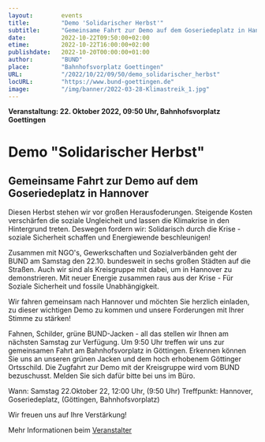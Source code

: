 ```yaml
---
layout:        events
title:         "Demo 'Solidarischer Herbst'"
subtitle:      "Gemeinsame Fahrt zur Demo auf dem Goseriedeplatz in Hannover"
date:          2022-10-22T09:50:00+02:00
etime:         2022-10-22T16:00:00+02:00
publishdate:   2022-10-20T00:00:00+01:00
author:        "BUND"
place:         "Bahnhofsvorplatz Goettingen"
URL:           "/2022/10/22/09/50/demo_solidarischer_herbst"
locURL:        "https://www.bund-goettingen.de"
image:         "/img/banner/2022-03-28-Klimastreik_1.jpg"
---
```


**Veranstaltung: 22. Oktober 2022, 09:50 Uhr, Bahnhofsvorplatz Goettingen**

Demo "Solidarischer Herbst"
===========

Gemeinsame Fahrt zur Demo auf dem Goseriedeplatz in Hannover
-----------
Diesen Herbst stehen wir vor großen Herausfoderungen. Steigende Kosten verschärfen die soziale Ungleicheit und lassen die Klimakrise in den Hintergrund treten. Deswegen fordern wir: Solidarisch durch die Krise - soziale Sicherheit schaffen und Energiewende beschleunigen! 

Zusammen mit NGO's, Gewerkschaften und Sozialverbänden geht der BUND am Samstag den 22.10. bundesweit in sechs großen Städten auf die Straßen.
Auch wir sind als Kreisgruppe mit dabei, um in Hannover  zu demonstrieren. Mit neuer Energie zusammen raus aus der Krise - Für Soziale Sicherheit und fossile Unabhängigkeit.

Wir fahren gemeinsam nach Hannover und möchten Sie herzlich einladen, zu dieser wichtigen Demo zu kommen und unsere Forderungen mit Ihrer Stimme zu stärken!


Fahnen, Schilder, grüne BUND-Jacken - all das stellen wir Ihnen am nächsten Samstag zur Verfügung. Um 9:50 Uhr treffen wir uns zur gemeinsamen Fahrt am Bahnhofsvorplatz in Göttingen. Erkennen können Sie uns an unseren grünen Jacken und dem hoch erhobenem Göttinger Ortsschild.
Die Zugfahrt zur Demo mit der Kreisgruppe wird vom BUND bezuschusst. Melden Sie sich dafür bitte bei uns im Büro.


Wann: Samstag 22.Oktober 22, 12:00 Uhr, (9:50 Uhr)
Treffpunkt: Hannover, Goseriedeplatz, (Göttingen, Bahnhofsvorplatz)


Wir freuen uns auf Ihre Verstärkung!

Mehr Informationen beim [Veranstalter](https://www.bund-goettingen.de)

